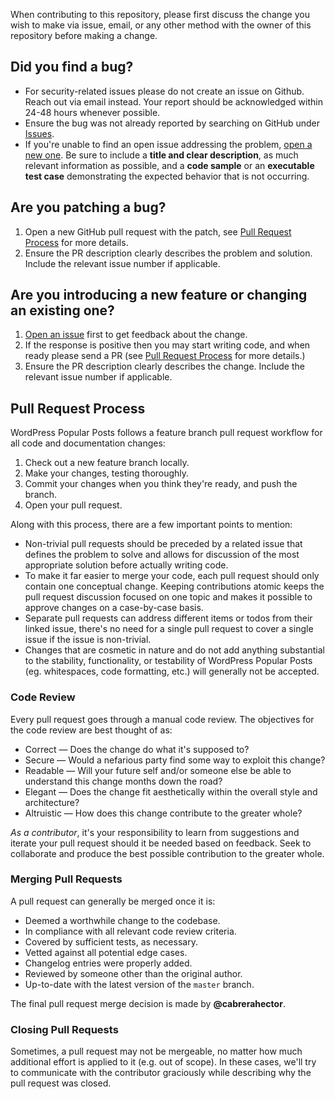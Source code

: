When contributing to this repository, please first discuss the change you wish to make via issue,
email, or any other method with the owner of this repository before making a change.

## Did you find a bug?

-   For security-related issues please do not create an issue on Github. Reach out via email instead. Your report should be acknowledged within 24-48 hours whenever possible.
-   Ensure the bug was not already reported by searching on GitHub under [Issues](https://github.com/cabrerahector/wordpress-popular-posts/issues).
-   If you're unable to find an open issue addressing the problem, [open a new one](https://github.com/cabrerahector/wordpress-popular-posts/issues/new?assignees=&labels=&template=---bug-report.md&title=). Be sure to include a **title and clear description**, as much relevant information as possible, and a **code sample** or an **executable test case** demonstrating the expected behavior that is not occurring.

## Are you patching a bug?

1.  Open a new GitHub pull request with the patch, see [Pull Request Process](#pull-request-process) for more details.
2.  Ensure the PR description clearly describes the problem and solution. Include the relevant issue number if applicable.

## Are you introducing a new feature or changing an existing one?

1.  [Open an issue](https://github.com/cabrerahector/wordpress-popular-posts/issues/new?assignees=&labels=&template=---feature-request.md&title=) first to get feedback about the change.
2.  If the response is positive then you may start writing code, and when ready please send a PR (see [Pull Request Process](#pull-request-process) for more details.)
3.  Ensure the PR description clearly describes the change. Include the relevant issue number if applicable.

## Pull Request Process

WordPress Popular Posts follows a feature branch pull request workflow for all code and documentation changes:

1. Check out a new feature branch locally.
2. Make your changes, testing thoroughly.
3. Commit your changes when you think they're ready, and push the branch.
4. Open your pull request.

Along with this process, there are a few important points to mention:

-   Non-trivial pull requests should be preceded by a related issue that defines the problem to solve and allows for discussion of the most appropriate solution before actually writing code.
-   To make it far easier to merge your code, each pull request should only contain one conceptual change. Keeping contributions atomic keeps the pull request discussion focused on one topic and makes it possible to approve changes on a case-by-case basis.
-   Separate pull requests can address different items or todos from their linked issue, there's no need for a single pull request to cover a single issue if the issue is non-trivial.
-   Changes that are cosmetic in nature and do not add anything substantial to the stability, functionality, or testability of WordPress Popular Posts (eg. whitespaces, code formatting, etc.) will generally not be accepted.

### Code Review

Every pull request goes through a manual code review. The objectives for the code review are best thought of as:

-   Correct — Does the change do what it's supposed to?
-   Secure — Would a nefarious party find some way to exploit this change?
-   Readable — Will your future self and/or someone else be able to understand this change months down the road?
-   Elegant — Does the change fit aesthetically within the overall style and architecture?
-   Altruistic — How does this change contribute to the greater whole?

_As a contributor_, it's your responsibility to learn from suggestions and iterate your pull request should it be needed based on feedback. Seek to collaborate and produce the best possible contribution to the greater whole.

### Merging Pull Requests

A pull request can generally be merged once it is:

-   Deemed a worthwhile change to the codebase.
-   In compliance with all relevant code review criteria.
-   Covered by sufficient tests, as necessary.
-   Vetted against all potential edge cases.
-   Changelog entries were properly added.
-   Reviewed by someone other than the original author.
-   Up-to-date with the latest version of the `master` branch.

The final pull request merge decision is made by **@cabrerahector**.

### Closing Pull Requests

Sometimes, a pull request may not be mergeable, no matter how much additional effort is applied to it (e.g. out of scope). In these cases, we'll try to communicate with the contributor graciously while describing why the pull request was closed.
